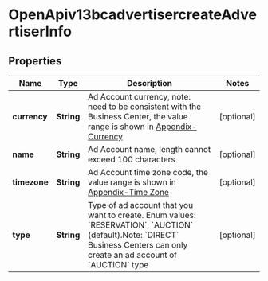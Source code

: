 # OpenApiv13bcadvertisercreateAdvertiserInfo

## Properties
Name | Type | Description | Notes
------------ | ------------- | ------------- | -------------
**currency** | **String** | Ad Account currency, note: need to be consistent with the Business Center, the value range is shown in [Appendix-Currency](https://ads.tiktok.com/marketing_api/docs?id&#x3D;1737585839634433) |  [optional]
**name** | **String** | Ad Account name, length cannot exceed 100 characters |  [optional]
**timezone** | **String** | Ad Account time zone code, the value range is shown in  [Appendix-Time Zone](https://ads.tiktok.com/marketing_api/docs?id&#x3D;1737586324313089) |  [optional]
**type** | **String** | Type of ad account that you want to create. Enum values: &#x60;RESERVATION&#x60;, &#x60;AUCTION&#x60; (default).Note: &#x60;DIRECT&#x60; Business Centers can only create an ad account of &#x60;AUCTION&#x60; type |  [optional]
